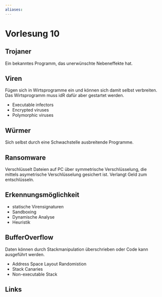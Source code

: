 ```yaml
---
aliases: 
---
```

# Vorlesung 10 
## Trojaner
Ein bekanntes Programm, das unerwünschte Nebeneffekte hat.
## Viren
Fügen sich in Wirtsprogramme ein und können sich damit selbst verbreiten. Das Wirtsprogramm muss idR dafür aber gestartet werden.
- Executable infectors
- Encrypted viruses
- Polymorphic viruses
## Würmer
Sich selbst durch eine Schwachstelle ausbreitende Programme.
## Ransomware
Verschlüsselt Dateien auf PC über symmetrische Verschlüsselung, die mittels asymetrische Verschlüsselung gesichert ist. Verlangt Geld zum entschlüsseln.
## Erkennungsmöglichkeit
- statische Virensignaturen
- Sandboxing
- Dynamische Analyse
- Heuristik
## BufferOverflow
Daten können durch Stackmanipulation überschrieben oder Code kann ausgeführt werden. 
- Address Space Layout Randomistion
- Stack Canaries
- Non-executable Stack
## Links